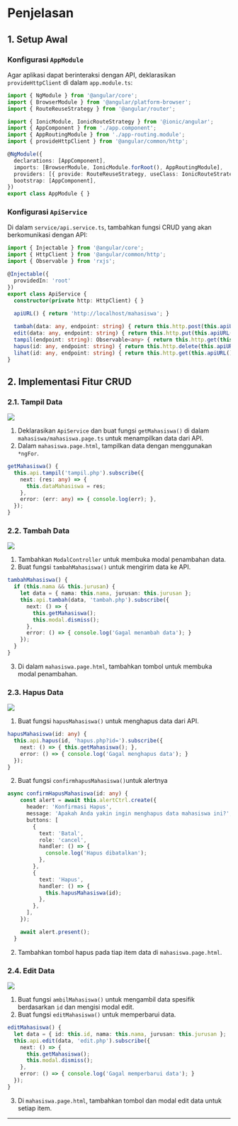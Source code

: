 # Penjelasan

## 1. Setup Awal

### Konfigurasi `AppModule`
Agar aplikasi dapat berinteraksi dengan API, deklarasikan `provideHttpClient` di dalam `app.module.ts`:

```typescript
import { NgModule } from '@angular/core';
import { BrowserModule } from '@angular/platform-browser';
import { RouteReuseStrategy } from '@angular/router';

import { IonicModule, IonicRouteStrategy } from '@ionic/angular';
import { AppComponent } from './app.component';
import { AppRoutingModule } from './app-routing.module';
import { provideHttpClient } from '@angular/common/http';

@NgModule({
  declarations: [AppComponent],
  imports: [BrowserModule, IonicModule.forRoot(), AppRoutingModule],
  providers: [{ provide: RouteReuseStrategy, useClass: IonicRouteStrategy }, provideHttpClient()],
  bootstrap: [AppComponent],
})
export class AppModule { }
```

### Konfigurasi `ApiService`
Di dalam `service/api.service.ts`, tambahkan fungsi CRUD yang akan berkomunikasi dengan API:

```typescript
import { Injectable } from '@angular/core';
import { HttpClient } from '@angular/common/http';
import { Observable } from 'rxjs';

@Injectable({
  providedIn: 'root'
})
export class ApiService {
  constructor(private http: HttpClient) { }
  
  apiURL() { return 'http://localhost/mahasiswa'; }

  tambah(data: any, endpoint: string) { return this.http.post(this.apiURL() + '/' + endpoint, data); }
  edit(data: any, endpoint: string) { return this.http.put(this.apiURL() + '/' + endpoint, data); }
  tampil(endpoint: string): Observable<any> { return this.http.get(this.apiURL() + '/' + endpoint); }
  hapus(id: any, endpoint: string) { return this.http.delete(this.apiURL() + '/' + endpoint + '' + id); }
  lihat(id: any, endpoint: string) { return this.http.get(this.apiURL() + '/' + endpoint + '' + id); }
}
```

## 2. Implementasi Fitur CRUD

### 2.1. Tampil Data
![](81.png)
1. Deklarasikan `ApiService` dan buat fungsi `getMahasiswa()` di dalam `mahasiswa/mahasiswa.page.ts` untuk menampilkan data dari API.
2. Dalam `mahasiswa.page.html`, tampilkan data dengan menggunakan `*ngFor`.

```typescript
getMahasiswa() {
  this.api.tampil('tampil.php').subscribe({
    next: (res: any) => {
      this.dataMahasiswa = res;
    },
    error: (err: any) => { console.log(err); },
  });
}
```

### 2.2. Tambah Data
![](82.png)
1. Tambahkan `ModalController` untuk membuka modal penambahan data.
2. Buat fungsi `tambahMahasiswa()` untuk mengirim data ke API.

```typescript
tambahMahasiswa() {
  if (this.nama && this.jurusan) {
    let data = { nama: this.nama, jurusan: this.jurusan };
    this.api.tambah(data, 'tambah.php').subscribe({
      next: () => {
        this.getMahasiswa();
        this.modal.dismiss();
      },
      error: () => { console.log('Gagal menambah data'); }
    });
  }
}
```

3. Di dalam `mahasiswa.page.html`, tambahkan tombol untuk membuka modal penambahan.

### 2.3. Hapus Data
![](83.png)
1. Buat fungsi `hapusMahasiswa()` untuk menghapus data dari API.

```typescript
hapusMahasiswa(id: any) {
  this.api.hapus(id, 'hapus.php?id=').subscribe({
    next: () => { this.getMahasiswa(); },
    error: () => { console.log('Gagal menghapus data'); }
  });
}
```

2. Buat fungsi `confirmhapusMahasiswa()`untuk alertnya
```typescript
async confirmHapusMahasiswa(id: any) {
    const alert = await this.alertCtrl.create({
      header: 'Konfirmasi Hapus',
      message: 'Apakah Anda yakin ingin menghapus data mahasiswa ini?',
      buttons: [
        {
          text: 'Batal',
          role: 'cancel',
          handler: () => {
            console.log('Hapus dibatalkan');
          },
        },
        {
          text: 'Hapus',
          handler: () => {
            this.hapusMahasiswa(id);
          },
        },
      ],
    });

    await alert.present();
  }
```

2. Tambahkan tombol hapus pada tiap item data di `mahasiswa.page.html`.

### 2.4. Edit Data
![](84.png)
1. Buat fungsi `ambilMahasiswa()` untuk mengambil data spesifik berdasarkan `id` dan mengisi modal edit.
2. Buat fungsi `editMahasiswa()` untuk memperbarui data.

```typescript
editMahasiswa() {
  let data = { id: this.id, nama: this.nama, jurusan: this.jurusan };
  this.api.edit(data, 'edit.php').subscribe({
    next: () => {
      this.getMahasiswa();
      this.modal.dismiss();
    },
    error: () => { console.log('Gagal memperbarui data'); }
  });
}
```

3. Di `mahasiswa.page.html`, tambahkan tombol dan modal edit data untuk setiap item.

---
